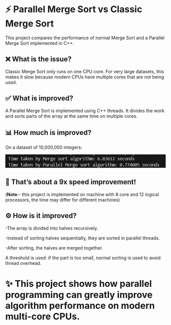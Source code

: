 # **⚡ Parallel Merge Sort vs Classic Merge Sort**

This project compares the performance of normal Merge Sort and a Parallel Merge Sort implemented in C++.

## **❌ What is the issue?**

Classic Merge Sort only runs on one CPU core.
For very large datasets, this makes it slow because modern CPUs have multiple cores that are not being used.

## **✅ What is improved?**

A Parallel Merge Sort is implemented using C++ threads.
It divides the work and sorts parts of the array at the same time on multiple cores.

## **📊 How much is improved?**

On a dataset of 10,000,000 integers:

![image alt](https://github.com/Aatish-hari/Parallel-Merge-Sort/blob/f993d07cdba6af51473cb54826ef064626790205/time%20difference.png)

## **🚀 That’s about a 9x speed improvement!**

(**Note**:- this project is implemented on machine with 8 core and 12 logical processors, the time may differ for different machines)

## **⚙️ How is it improved?**

-The array is divided into halves recursively.

-Instead of sorting halves sequentially, they are sorted in parallel threads.

-After sorting, the halves are merged together.

A threshold is used: if the part is too small, normal sorting is used to avoid thread overhead.

# **✨ This project shows how parallel programming can greatly improve algorithm performance on modern multi-core CPUs.**
